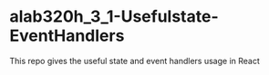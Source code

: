 # alab320h_3_1-Usefulstate-EventHandlers
This repo gives the useful state and event handlers usage in React
